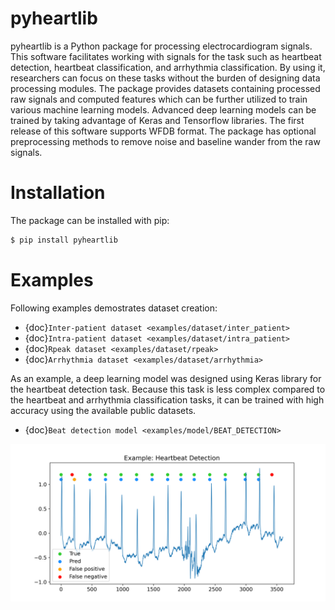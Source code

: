 # pyheartlib

pyheartlib is a Python package for processing electrocardiogram signals. This software facilitates working with signals for the task such as heartbeat detection, heartbeat classification, and arrhythmia classification. By using it, researchers can focus on these tasks without the burden of designing data processing modules. The package provides datasets containing processed raw signals and computed features which can be further utilized to train various machine learning models. Advanced deep learning models can be trained by taking advantage of Keras and Tensorflow libraries. The first release of this software supports WFDB format. The package has optional preprocessing methods to remove noise and baseline wander from the raw signals.

# Installation

The package can be installed with pip:

```bash
$ pip install pyheartlib
```

# Examples

Following examples demostrates dataset creation:

* {doc}`Inter-patient dataset <examples/dataset/inter_patient>` <br> 
* {doc}`Intra-patient dataset <examples/dataset/intra_patient>` <br> 
* {doc}`Rpeak dataset <examples/dataset/rpeak>` <br>    
* {doc}`Arrhythmia dataset <examples/dataset/arrhythmia>`

As an example, a deep learning model was designed using Keras library for the heartbeat detection task. Because this task is less complex compared to the heartbeat and arrhythmia classification tasks, it can be trained with high accuracy using the available public datasets.

* {doc}`Beat detection model <examples/model/BEAT_DETECTION>`

![Example: heartbeat detection using deep learning.](examples/model/plots/mis.png)